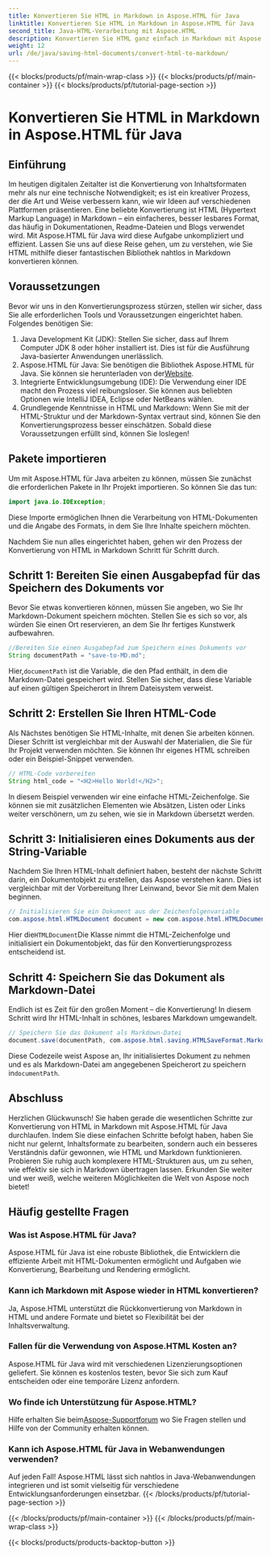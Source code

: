 ```yaml
---
title: Konvertieren Sie HTML in Markdown in Aspose.HTML für Java
linktitle: Konvertieren Sie HTML in Markdown in Aspose.HTML für Java
second_title: Java-HTML-Verarbeitung mit Aspose.HTML
description: Konvertieren Sie HTML ganz einfach in Markdown mit Aspose.HTML für Java. Folgen Sie dieser Schritt-für-Schritt-Anleitung für eine reibungslose Inhaltskonvertierung und -bearbeitung.
weight: 12
url: /de/java/saving-html-documents/convert-html-to-markdown/
---
```


{{< blocks/products/pf/main-wrap-class >}}
{{< blocks/products/pf/main-container >}}
{{< blocks/products/pf/tutorial-page-section >}}

# Konvertieren Sie HTML in Markdown in Aspose.HTML für Java

## Einführung
Im heutigen digitalen Zeitalter ist die Konvertierung von Inhaltsformaten mehr als nur eine technische Notwendigkeit; es ist ein kreativer Prozess, der die Art und Weise verbessern kann, wie wir Ideen auf verschiedenen Plattformen präsentieren. Eine beliebte Konvertierung ist HTML (Hypertext Markup Language) in Markdown – ein einfacheres, besser lesbares Format, das häufig in Dokumentationen, Readme-Dateien und Blogs verwendet wird. Mit Aspose.HTML für Java wird diese Aufgabe unkompliziert und effizient. Lassen Sie uns auf diese Reise gehen, um zu verstehen, wie Sie HTML mithilfe dieser fantastischen Bibliothek nahtlos in Markdown konvertieren können.
## Voraussetzungen
Bevor wir uns in den Konvertierungsprozess stürzen, stellen wir sicher, dass Sie alle erforderlichen Tools und Voraussetzungen eingerichtet haben. Folgendes benötigen Sie:
1. Java Development Kit (JDK): Stellen Sie sicher, dass auf Ihrem Computer JDK 8 oder höher installiert ist. Dies ist für die Ausführung Java-basierter Anwendungen unerlässlich.
2.  Aspose.HTML für Java: Sie benötigen die Bibliothek Aspose.HTML für Java. Sie können sie herunterladen von der[Website](https://releases.aspose.com/html/java/).
3. Integrierte Entwicklungsumgebung (IDE): Die Verwendung einer IDE macht den Prozess viel reibungsloser. Sie können aus beliebten Optionen wie IntelliJ IDEA, Eclipse oder NetBeans wählen.
4. Grundlegende Kenntnisse in HTML und Markdown: Wenn Sie mit der HTML-Struktur und der Markdown-Syntax vertraut sind, können Sie den Konvertierungsprozess besser einschätzen.
Sobald diese Voraussetzungen erfüllt sind, können Sie loslegen!
## Pakete importieren
Um mit Aspose.HTML für Java arbeiten zu können, müssen Sie zunächst die erforderlichen Pakete in Ihr Projekt importieren. So können Sie das tun:
```java
import java.io.IOException;
```
Diese Importe ermöglichen Ihnen die Verarbeitung von HTML-Dokumenten und die Angabe des Formats, in dem Sie Ihre Inhalte speichern möchten.

Nachdem Sie nun alles eingerichtet haben, gehen wir den Prozess der Konvertierung von HTML in Markdown Schritt für Schritt durch.
## Schritt 1: Bereiten Sie einen Ausgabepfad für das Speichern des Dokuments vor
Bevor Sie etwas konvertieren können, müssen Sie angeben, wo Sie Ihr Markdown-Dokument speichern möchten. Stellen Sie es sich so vor, als würden Sie einen Ort reservieren, an dem Sie Ihr fertiges Kunstwerk aufbewahren.
```java
//Bereiten Sie einen Ausgabepfad zum Speichern eines Dokuments vor
String documentPath = "save-to-MD.md";
```
 Hier,`documentPath` ist die Variable, die den Pfad enthält, in dem die Markdown-Datei gespeichert wird. Stellen Sie sicher, dass diese Variable auf einen gültigen Speicherort in Ihrem Dateisystem verweist.
## Schritt 2: Erstellen Sie Ihren HTML-Code
Als Nächstes benötigen Sie HTML-Inhalte, mit denen Sie arbeiten können. Dieser Schritt ist vergleichbar mit der Auswahl der Materialien, die Sie für Ihr Projekt verwenden möchten. Sie können Ihr eigenes HTML schreiben oder ein Beispiel-Snippet verwenden.
```java
// HTML-Code vorbereiten
String html_code = "<H2>Hello World!</H2>";
```
In diesem Beispiel verwenden wir eine einfache HTML-Zeichenfolge. Sie können sie mit zusätzlichen Elementen wie Absätzen, Listen oder Links weiter verschönern, um zu sehen, wie sie in Markdown übersetzt werden.
## Schritt 3: Initialisieren eines Dokuments aus der String-Variable
Nachdem Sie Ihren HTML-Inhalt definiert haben, besteht der nächste Schritt darin, ein Dokumentobjekt zu erstellen, das Aspose verstehen kann. Dies ist vergleichbar mit der Vorbereitung Ihrer Leinwand, bevor Sie mit dem Malen beginnen.
```java
// Initialisieren Sie ein Dokument aus der Zeichenfolgenvariable
com.aspose.html.HTMLDocument document = new com.aspose.html.HTMLDocument(html_code, ".");
```
 Hier die`HTMLDocument`Die Klasse nimmt die HTML-Zeichenfolge und initialisiert ein Dokumentobjekt, das für den Konvertierungsprozess entscheidend ist.
## Schritt 4: Speichern Sie das Dokument als Markdown-Datei
Endlich ist es Zeit für den großen Moment – die Konvertierung! In diesem Schritt wird Ihr HTML-Inhalt in schönes, lesbares Markdown umgewandelt.
```java
// Speichern Sie das Dokument als Markdown-Datei
document.save(documentPath, com.aspose.html.saving.HTMLSaveFormat.Markdown);
```
 Diese Codezeile weist Aspose an, Ihr initialisiertes Dokument zu nehmen und es als Markdown-Datei am angegebenen Speicherort zu speichern in`documentPath`.
## Abschluss
Herzlichen Glückwunsch! Sie haben gerade die wesentlichen Schritte zur Konvertierung von HTML in Markdown mit Aspose.HTML für Java durchlaufen. Indem Sie diese einfachen Schritte befolgt haben, haben Sie nicht nur gelernt, Inhaltsformate zu bearbeiten, sondern auch ein besseres Verständnis dafür gewonnen, wie HTML und Markdown funktionieren. Probieren Sie ruhig auch komplexere HTML-Strukturen aus, um zu sehen, wie effektiv sie sich in Markdown übertragen lassen. Erkunden Sie weiter und wer weiß, welche weiteren Möglichkeiten die Welt von Aspose noch bietet!
## Häufig gestellte Fragen
### Was ist Aspose.HTML für Java?
Aspose.HTML für Java ist eine robuste Bibliothek, die Entwicklern die effiziente Arbeit mit HTML-Dokumenten ermöglicht und Aufgaben wie Konvertierung, Bearbeitung und Rendering ermöglicht.
### Kann ich Markdown mit Aspose wieder in HTML konvertieren?
Ja, Aspose.HTML unterstützt die Rückkonvertierung von Markdown in HTML und andere Formate und bietet so Flexibilität bei der Inhaltsverwaltung.
### Fallen für die Verwendung von Aspose.HTML Kosten an?
Aspose.HTML für Java wird mit verschiedenen Lizenzierungsoptionen geliefert. Sie können es kostenlos testen, bevor Sie sich zum Kauf entscheiden oder eine temporäre Lizenz anfordern.
### Wo finde ich Unterstützung für Aspose.HTML?
 Hilfe erhalten Sie beim[Aspose-Supportforum](https://forum.aspose.com/c/html/29) wo Sie Fragen stellen und Hilfe von der Community erhalten können.
### Kann ich Aspose.HTML für Java in Webanwendungen verwenden?
Auf jeden Fall! Aspose.HTML lässt sich nahtlos in Java-Webanwendungen integrieren und ist somit vielseitig für verschiedene Entwicklungsanforderungen einsetzbar.
{{< /blocks/products/pf/tutorial-page-section >}}

{{< /blocks/products/pf/main-container >}}
{{< /blocks/products/pf/main-wrap-class >}}

{{< blocks/products/products-backtop-button >}}
